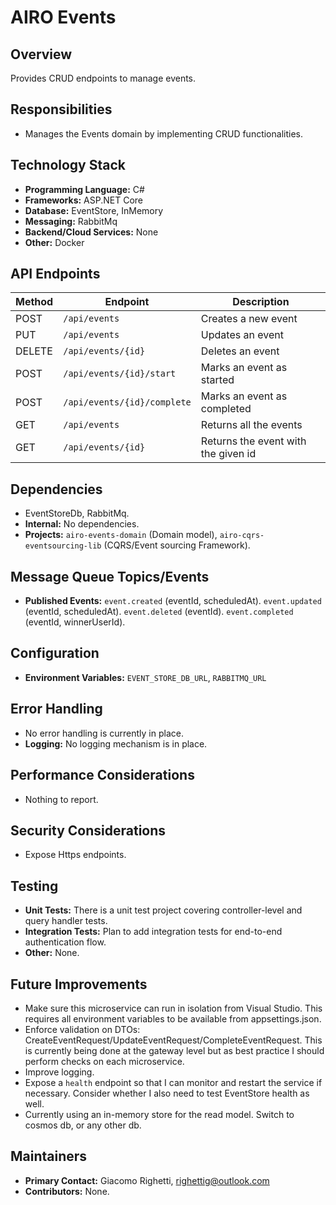 # AIRO Events

## Overview
Provides CRUD endpoints to manage events.

## Responsibilities
- Manages the Events domain by implementing CRUD functionalities.

## Technology Stack
- **Programming Language:** C#
- **Frameworks:** ASP.NET Core
- **Database:** EventStore, InMemory
- **Messaging:** RabbitMq
- **Backend/Cloud Services:** None
- **Other:** Docker

## API Endpoints
| Method | Endpoint                    | Description                         |
|--------|-----------------------------|-------------------------------------|
| POST   | `/api/events`               | Creates a new event                 |
| PUT    | `/api/events`               | Updates an event                    |
| DELETE | `/api/events/{id}`          | Deletes an event                    |
| POST   | `/api/events/{id}/start`    | Marks an event as started           |
| POST   | `/api/events/{id}/complete` | Marks an event as completed         |
| GET    | `/api/events`               | Returns all the events              |
| GET    | `/api/events/{id}`          | Returns the event with the given id |

## Dependencies
- EventStoreDb, RabbitMq.
- **Internal:** No dependencies.
- **Projects:** `airo-events-domain` (Domain model), `airo-cqrs-eventsourcing-lib` (CQRS/Event sourcing Framework).

## Message Queue Topics/Events
- **Published Events:** `event.created` (eventId, scheduledAt). `event.updated` (eventId, scheduledAt). `event.deleted` (eventId). `event.completed` (eventId, winnerUserId).

## Configuration
- **Environment Variables:** `EVENT_STORE_DB_URL`, `RABBITMQ_URL`

## Error Handling
- No error handling is currently in place.
- **Logging:** No logging mechanism is in place.

## Performance Considerations
- Nothing to report.

## Security Considerations
- Expose Https endpoints.

## Testing
- **Unit Tests:** There is a unit test project covering controller-level and query handler tests.
- **Integration Tests:** Plan to add integration tests for end-to-end authentication flow.
- **Other:** None.

## Future Improvements
- Make sure this microservice can run in isolation from Visual Studio. This requires all environment variables to be available from appsettings.json.
- Enforce validation on DTOs: CreateEventRequest/UpdateEventRequest/CompleteEventRequest. This is currently being done at the gateway level but as best practice I should perform checks on each microservice.
- Improve logging.
- Expose a `health` endpoint so that I can monitor and restart the service if necessary. Consider whether I also need to test EventStore health as well.
- Currently using an in-memory store for the read model. Switch to cosmos db, or any other db.

## Maintainers
- **Primary Contact:** Giacomo Righetti, righettig@outlook.com
- **Contributors:** None.
